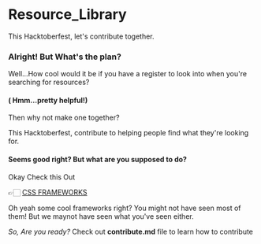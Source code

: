 # Resource_Library
This Hacktoberfest, let's contribute together.

### Alright! But What's the plan?

Well...How cool would it be if you have a register to look into when you're searching for resources?
#### ( Hmm...pretty helpful!)

Then why not make one together?

This Hacktoberfest, contribute to helping people find what they're looking for.

#### Seems good right? But what are you supposed to do?

Okay Check this Out

👉🏻 [CSS FRAMEWORKS](https://github.com/N-C-M/CSS-Frameworks)

Oh yeah some cool frameworks right? You might not have seen most of them! But we maynot have seen what you've seen either.

*So, Are you ready?* 
Check out **contribute.md** file to learn how to contribute


